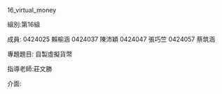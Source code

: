 16_virtual_money

組別:第16組

成員: 
0424025 賴榆涵
0424037 陳沛穎
0424047 張巧竺
0424057 蔡筑涵

專題題目: 自製虛擬貨幣

指導老師:莊文勝

介面:
